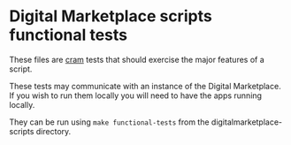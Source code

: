 # Digital Marketplace scripts functional tests

These files are [cram] tests that should exercise the major features of a script.

These tests may communicate with an instance of the Digital Marketplace. If you wish to run them locally you will need to have the apps running locally.

They can be run using `make functional-tests` from the digitalmarketplace-scripts directory.

[cram]: https://github.com/brodie/cram
